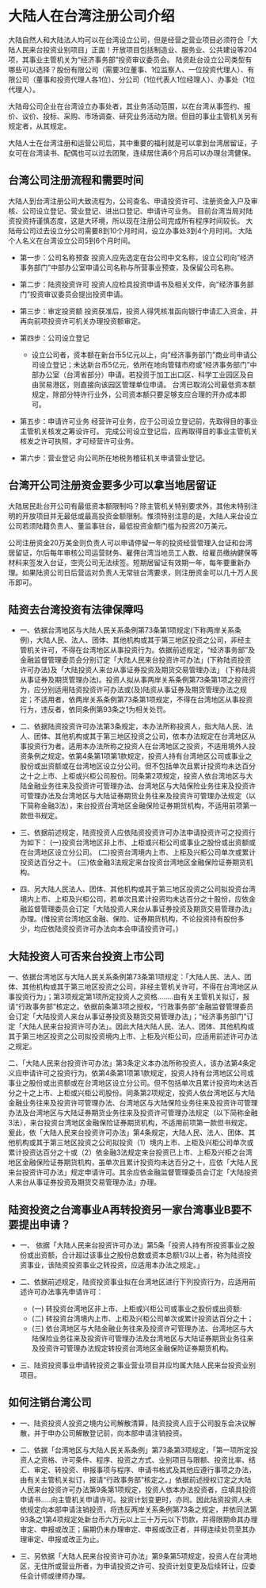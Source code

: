 # 大陆人在台湾注册公司介绍

大陆自然人和大陆法人均可以在台湾设立公司，但是经营之营业项目必须符合「大陆人民来台投资业别项目」正面！开放项目包括制造业、服务业、公共建设等204项，其事业主管机关为“经济事务部”投资审议委员会。
陆资赴台设立公司类型有哪些可以选择？股份有限公司（需要3位董事、1位监察人、一位投资代理人）、有限公司（董事和投资代理人各1位）、分公司（1位代表人1位经理人）、办事处（1位代理人）。

大陆母公司企业在台湾设立办事处者，其业务活动范围，以在台湾从事签约、报价、议价、投标、采购、市场调查、研究业务活动为限。但目的事业主管机关另有规定者，从其规定。

大陆人士在台湾注册和运营公司后，其中重要的福利就是可以拿到台湾居留证，子女可在台湾读书、配偶也可以过去团聚，连续居住满6个月后可以办理台湾健保。

## 台湾公司注册流程和需要时间

大陆人到台湾注册公司大致流程为，公司查名、申请投资许可、注册资金入户及审核、公司设立登记、营业登记、进出口登记、申请许可业务。
目前台湾当局对陆资投资持谨慎态度，这是大环境，所以现在注册公司完成所有程序时间较长。
大陆母公司过去设立分公司需要8到10个月时间，设立办事处3到4个月时间。
大陆个人名义在台湾设立公司5到6个月时间。

- 第一步：公司名称预查
投资人应先选定在台公司中文名称，设立公司向”经济事务部门”中部办公室申请公司名称与所营事业预查，及保留公司名称。

- 第二步：陆资投资许可
投资人应检具投资申请书及相关文件，向”经济事务部门”投资审议委员会提出投资申请。

- 第三步：审定投资额
投资获准后，投资人得凭核准函向银行申请汇入资金，并再向前项投资许可机关办理投资额审定。

- 第四步：公司设立登记
	- 设立公司者，资本额在新台币5亿元以上，向”经济事务部门”商业司申请公司设立登记；未达新台币5亿元，依所在地向管辖市府或”经济事务部门”中部办公室（台湾省部分）申请。若投资于加工出口区、科学工业园区及自由贸易港区，则直接向该园区管理单位申请。
台湾已取消公司最低资本额规定，除部分特许行业外，公司资本额只要足够支应合理的开办成本即可。

- 第五步：申请许可业务
经营许可业务，应于公司设立登记前，先取得目的事业主管机关核发之筹设许可。
完成公司设立登记后，应再取得目的事业主管机关核发之许可执照，才可经营许可业务。

- 第六步：营业登记
向公司所在地税务稽征机关申请营业登记。


## 台湾开公司注册资金要多少可以拿当地居留证

大陆居民赴台开公司有最低资本额限制吗？除主管机关特别要求外，其他未特别注明的开放项目并无最低或最高投资金额限制。惟须特别注意的是，大陆人来台设立公司若须陆籍负责人、董监事驻台，最低投资金额门槛为投资20万美元。

公司注册资金20万美金则负责人可以申请停留一年的投资经营管理入台证和台湾居留证，尔后每年审核公司运营财务、雇佣台湾当地员工人数、给雇员缴纳健保等材料来签发入台证，空壳公司无法续签。短期居留证有效期一年，每年要重新办理。如果陆资公司日后营运对负责人无常驻台湾要求，则注册资金可以几十万人民币即可。


## 陆资去台湾投资有法律保障吗

- 一、依据台湾地区与大陆人民关系条例第73条第1项规定(下称两岸关系条例)，大陆人民、法人、团体、其他机构或其于第三地区投资之公司，非经主管机关许可，不得在台湾地区从事投资行为。依据前述规定，“经济事务部”及金融监督管理委员会分别订定「大陆人民来台投资许可办法」(下称陆资投资许可办法)及「大陆投资人来台从事证券投资及期货交易管理办法」 (下称陆资从事证券及期货管理办法)。投资人拟从事两岸关系条例第73条第1项之投资行为，应分别适用陆资投资许可办法或(及)陆资从事证券及期货管理办法之规定；不适用者，依两岸关系条例第73条第1项规定，不得在台湾地区从事投资行为，违反者，依同条例第93条之1为相关处罚。

- 二、依据陆资投资许可办法第3条规定，本办法所称投资人，指大陆人民、法人、团体、其他机构或其于第三地区投资之公司，依本办法规定在台湾地区从事投资行为者。适用本办法所称之投资人在台湾地区之投资，不适用境外人投资条例之规定。依第4条第1项第1款规定，投资人持有台湾地区公司或事业之股份或出资额或在台湾地区设立分公司。但不包括单次且累计投资均未达百分之十之上市、上柜或兴柜公司股份。同条第2项规定，投资人依台湾地区与大陆金融业务往来及投资许可管理办法、台湾地区与大陆保险业务往来及投资许可管理办法及台湾地区与大陆证券期货业务往来及投资许可管理办法规定（以下简称金融3法），来台投资台湾地区金融保险证券期货机构，不适用前项第一款但书规定。

- 三、依据前述规定，陆资投资人应依陆资投资许可办法申请投资许可之投资行为如下：
(一)投资台湾地区非上市、上柜或兴柜公司或事业之股份或出资额或在台湾地区设立分公司。
(二)投资台湾境内上市、上柜及兴柜公司单次或累计投资达百分之十。
(三)依金融3法规定来台投资台湾地区金融保险证券期货机构。

- 四、另大陆人民法人、团体、其他机构或其于第三地区投资之公司拟投资台湾境内上市、上柜及兴柜公司，若单次且累计投资均未达百分之十股份，应依金融监督管理委员会订定「大陆投资人来台从事证券投资及期货交易管理办法」办理。(惟投资台湾地区金融、保险、证券期货机构，不论投资持有股份多少，均应依陆资投资许可办法向本会申请投资许可。)

## 大陆投资人可否来台投资上市公司

一、依据台湾地区与大陆人民关系条例第73条第1项规定：「大陆人民、法人、团体、其他机构或其于第三地区投资之公司，非经主管机关许可，不得在台湾地区从事投资行为」；第3项规定第1项所定投资人之资格……..由有关主管机关拟订，报请“行政事务部”核定之。依据前条第3项之授权，“行政事务部”金融监督管理委员会订定「大陆投资人来台从事证券投资及期货交易管理办法」；“经济事务部门”订定「大陆人民来台投资许可办法」。因此大陆大陆人民、法人、团体、其他机构或其于第三地区投资之公司拟投资境内上市、上柜及兴柜公司，应适用前述许可办法之规定。

二、「大陆人民来台投资许可办法」第3条定义本办法所称投资人，该办法第4条定义应申请许可之投资行为。依第4条第1项第1款规定，投资人持有台湾地区公司或事业之股份或出资额或在台湾地区设立分公司。但不包括单次且累计投资均未达百分之十之上市、上柜或兴柜公司股份。同条第2项规定，投资人依台湾地区与大陆金融业务往来及投资许可管理办法、台湾地区与大陆保险业务往来及投资许可管理办法及台湾地区与大陆证券期货业务往来及投资许可管理办法规定（以下简称金融3法），来台投资台湾地区金融保险证券期货机构，不适用前项第一款但书规定。爰此，依「大陆人民来台投资许可办法」第4条规定，大陆人民、法人、团体、其他机构或其于第三地区投资之公司拟投资（1）境内上市、上柜及兴柜公司单次或累计投资达百分之十或（2）依金融3法规定来台投资已上市、上柜及兴柜之台湾地区金融保险证券期货机构，虽单次且累计投资均未达百分之十，应依「大陆人民来台投资许可办法」规定申请许可。其余应依金融监督管理委员会订定「大陆投资人来台从事证券投资及期货交易管理办法」办理。

## 陆资投资之台湾事业A再转投资另一家台湾事业B要不要提出申请？

- 一、 依据「大陆人民来台投资许可办法」第5条「投资人持有所投资事业之股份或出资额，合计超过该事业之股份总数或资本总额1/3以上者，称为陆资投资事业，该陆资投资事业之转投资，应适用本办法之规定。」

- 二、依据前述规定，陆资投资事业拟在台湾地区进行下列投资行为，应适用前述许可办法事先申请许可：
	- (一) 转投资台湾地区非上市、上柜或兴柜公司或事业之股份或出资额:
	- (二) 转投资台湾境内上市、上柜及兴柜公司单次或累计投资达百分之十；
	- (三) 依台湾地区与大陆金融业务往来及投资许可管理办法、台湾地区与大陆保险业务往来及投资许可管理办法及台湾地区与大陆证券期货业务往来及投资许可管理办法规定转投资台湾地区金融保险证券期货机构。

- 三、陆资投资事业申请转投资之事业营业项目并应均属大陆人民来台投资业别项目。

## 如何注销台湾公司

- 一、陆资投资人投资之境内公司解散清算，陆资投资人应于公司股东会决议解散，并于申办公司解散登记前，向本部申请注销投资。

- 二、依据「台湾地区与大陆人民关系条例」第73条第3项规定，「第一项所定投资人之资格、许可条件、程序、投资之方式、业别项目与限额、投资比率、结汇、审定、转投资、申报事项与程序、申请书格式及其他应遵行事项之办法，由有关主管机关拟订，报请“行政事务部”核定之。」依据前述授权订定之大陆人民来台投资许可办法第9条第1项规定，投资人依本办法投资者，应填具投资申请书…..向主管机关申请许可。投资计划变更时，亦同。因此陆资投资人未依规定向本部申请注销投资，将违反两岸关系条例第73条之规定，并依同法第93条之1第4项规定处新台币六万元以上三十万元以下罚款，并得限期命其办理审定、申报或改正；届期仍未办理审定、申报或改正者，并得连续处罚至其办理审定、申报或改正为止。

- 三、另依据「大陆人民来台投资许可办法」第9条第5项规定，投资人在台湾地区，无住所或营业所者，为申请投资之许可、投资计划变更及后续转让，应委任会计师或律师办理。
